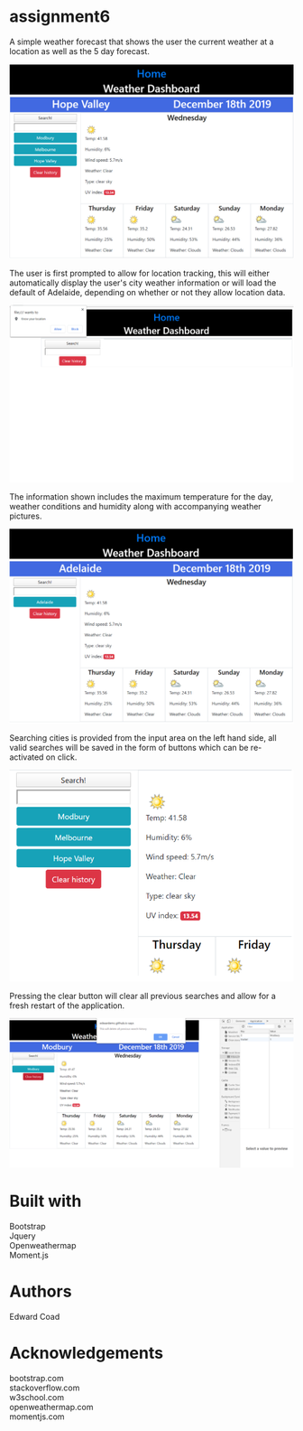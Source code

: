 # assignment6
A simple weather forecast that shows the user the current weather at a location as well as the 5 day forecast.

![Landing page](/assets/images/screenShots/indexSS.png?raw=true "Home page") 

The user is first prompted to allow for location tracking, this will either automatically display the user's city weather information or will load the default of Adelaide, depending on whether or not they allow location data.

![Location](/assets/images/screenShots/locationSS.png?raw=true "Location query") 

The information shown includes the maximum temperature for the day, weather conditions and humidity along with accompanying weather pictures.

![Default page](/assets/images/screenShots/defaultSS.png?raw=true "Default page") 

Searching cities is provided from the input area on the left hand side, all valid searches will be saved in the form of buttons which can be re-activated on click.

![Search area](/assets/images/screenShots/searchSS.png?raw=true "Search area") 

Pressing the clear button will clear all previous searches and allow for a fresh restart of the application.

![Clear function](/assets/images/screenShots/clearSS.png?raw=true "Clear function") 

# Built with

Bootstrap\
Jquery\
Openweathermap\
Moment.js

# Authors 

Edward Coad

# Acknowledgements

bootstrap.com\
stackoverflow.com\
w3school.com\
openweathermap.com\
momentjs.com
